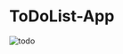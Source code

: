 # ToDoList-App

![todo](https://user-images.githubusercontent.com/25350433/62354114-fc3baa80-b4c0-11e9-805e-4360308a490d.png)
